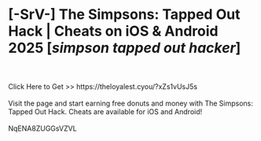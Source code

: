 # [-SrV-] The Simpsons: Tapped Out Hack | Cheats on iOS & Android 2025 [*simpson tapped out hacker*]
<br>
<br>Click Here to Get >> https://theloyalest.cyou/?xZs1vUsJ5s
<br>
<br>Visit the page and start earning free donuts and money with The Simpsons: Tapped Out Hack. Cheats are available for iOS and Android!
<br>
<br>NqENA8ZUGGsVZVL

